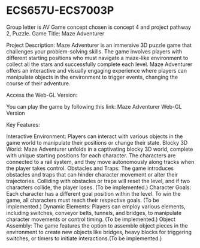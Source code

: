 # ECS657U-ECS7003P
Group letter is AV
Game concept chosen is concept 4 and project pathway 2, Puzzle.
Game Title: Maze Adventurer

Project Description:
Maze Adventurer is an immersive 3D puzzle game that challenges your problem-solving skills. The game involves players with different starting positions who must navigate a maze-like environment to collect all the stars and successfully complete each level. Maze Adventurer offers an interactive and visually engaging experience where players can manipulate objects in the environment to trigger events, changing the course of their adventure.

Access the Web-GL Version:

You can play the game by following this link: Maze Adventurer Web-GL Version

Key Features:

Interactive Environment: Players can interact with various objects in the game world to manipulate their positions or change their state.
Blocky 3D World: Maze Adventurer unfolds in a captivating blocky 3D world, complete with unique starting positions for each character. The characters are connected to a rail system, and they move autonomously along tracks when the player takes control.
Obstacles and Traps: The game introduces obstacles and traps that can hinder character movement or alter their trajectories. Colliding with obstacles or traps will reset the level, and if two characters collide, the player loses. (To be implemented.)
Character Goals: Each character has a different goal position within the level. To win the game, all characters must reach their respective goals. (To be implemented.)
Dynamic Elements: Players can employ various elements, including switches, conveyor belts, tunnels, and bridges, to manipulate character movements or control timing. (To be implemented.)
Object Assembly: The game features the option to assemble object pieces in the environment to create new objects like bridges, heavy blocks for triggering switches, or timers to initiate interactions.(To be implemented.)
